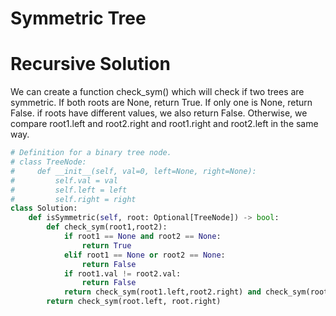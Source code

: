 # Symmetric Tree
# Recursive Solution
We can create a function check_sym() which will check if two trees are symmetric. If both roots are None, return True. If only one is None, return False. if roots have different values, we also return False. Otherwise, we compare root1.left and root2.right and root1.right and root2.left in the same way.
```python
# Definition for a binary tree node.
# class TreeNode:
#     def __init__(self, val=0, left=None, right=None):
#         self.val = val
#         self.left = left
#         self.right = right
class Solution:
    def isSymmetric(self, root: Optional[TreeNode]) -> bool:
        def check_sym(root1,root2):
            if root1 == None and root2 == None:
                return True
            elif root1 == None or root2 == None:
                return False
            if root1.val != root2.val:
                return False
            return check_sym(root1.left,root2.right) and check_sym(root1.right,root2.left)
        return check_sym(root.left, root.right)
```
